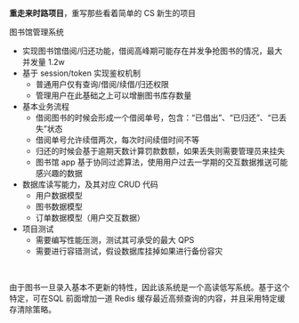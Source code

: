 **重走来时路项目**，重写那些看着简单的 CS 新生的项目



图书馆管理系统 

-  实现图书馆借阅/归还功能，借阅高峰期可能存在并发争抢图书的情况，最大并发量 1.2w
-  基于 session/token 实现鉴权机制
   -  普通用户仅有查询/借阅/续借/归还权限
   -  管理用户在此基础之上可以增删图书库存数量
-  基本业务流程
   -  借阅图书的时候会形成一个借阅单号，包含：“已借出”、“已归还”、“已丢失”状态
   -  借阅单号允许续借两次，每次时间续借时间不等
   -  归还的时候会基于逾期天数计算罚款数额，如果丢失则需要管理员来挂失
   -  图书馆 app 基于协同过滤算法，使用用户过去一学期的交互数据推送可能感兴趣的数据
-  数据库读写能力，及其对应 CRUD 代码
   -  用户数据模型
   -  图书数据模型
   -  订单数据模型（用户交互数据）
-  项目测试
   -  需要编写性能压测，测试其可承受的最大 QPS
   -  需要进行容错测试，假设数据库挂掉如果进行备份容灾

​    

由于图书一旦录入基本不更新的特性，因此该系统是一个高读低写系统。基于这个特定，可在SQL 前面增加一道 Redis 缓存最近高频查询的内容，并且采用特定缓存清除策略。